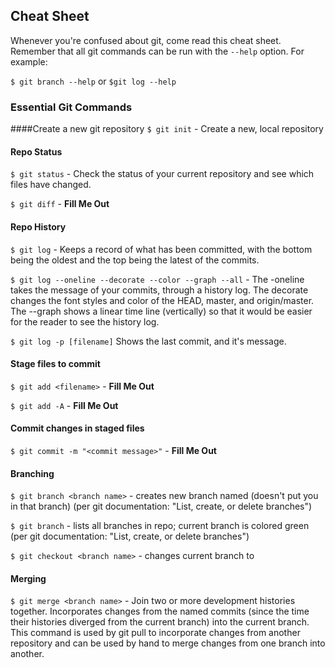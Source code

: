 ## Cheat Sheet

Whenever you're confused about git, come read this cheat sheet. Remember that all git commands can be run with the `--help` option. For example:

`$ git branch --help` or `$git log --help`

### Essential Git Commands

####Create a new git repository
`$ git init` - Create a new, local repository

#### Repo Status
`$ git status` - Check the status of your current repository and see which files have changed.

`$ git diff` - __Fill Me Out__

#### Repo History
`$ git log` - Keeps a record of what has been committed, with the bottom being the oldest and the top being the latest of the commits.

`$ git log --oneline --decorate --color --graph --all` - The -oneline takes the message of your commits, through a history log. The decorate changes the font styles and color of the HEAD, master, and origin/master. The --graph shows a linear time line (vertically) so that it would be easier for the reader to see the history log.

`$ git log -p [filename]` Shows the last commit, and it's message.

#### Stage files to commit
`$ git add <filename>` - __Fill Me Out__

`$ git add -A` - __Fill Me Out__

#### Commit changes in staged files
`$ git commit -m "<commit message>"` - __Fill Me Out__

#### Branching
`$ git branch <branch name>` - creates new branch named <branch name> (doesn't put you in that branch) (per git documentation: "List, create, or delete branches")

`$ git branch` - lists all branches in repo; current branch is colored green (per git documentation: "List, create, or delete branches")

`$ git checkout <branch name>` - changes current branch to <branch name>

#### Merging

`$ git merge <branch name>` - Join two or more development histories together. Incorporates changes from the named commits (since the time their histories diverged from the current branch) into the current branch. This command is used by git pull to incorporate changes from another repository and can be used by hand to merge changes from one branch into another.